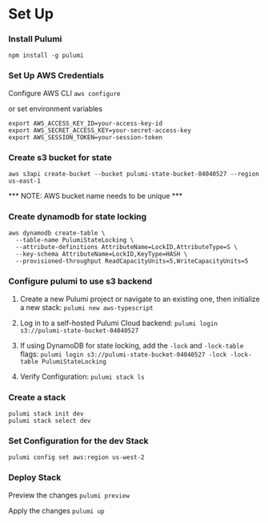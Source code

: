 

# Set Up 

### Install Pulumi
`npm install -g pulumi`

### Set Up AWS Credentials
Configure AWS CLI
`aws configure `

or set environment variables

```
export AWS_ACCESS_KEY_ID=your-access-key-id
export AWS_SECRET_ACCESS_KEY=your-secret-access-key
export AWS_SESSION_TOKEN=your-session-token
```
### Create s3 bucket for state 
`aws s3api create-bucket --bucket pulumi-state-bucket-04040527 --region us-east-1`

*** NOTE: AWS bucket name needs to be unique ***

### Create dynamodb for state locking 
```
aws dynamodb create-table \
  --table-name PulumiStateLocking \
  --attribute-definitions AttributeName=LockID,AttributeType=S \
  --key-schema AttributeName=LockID,KeyType=HASH \
  --provisioned-throughput ReadCapacityUnits=5,WriteCapacityUnits=5
```

### Configure pulumi to use s3 backend 
1. Create a new Pulumi project or navigate to an existing one, then initialize a new stack:
    `pulumi new aws-typescript`

2. Log in to a self-hosted Pulumi Cloud backend:
    `pulumi login s3://pulumi-state-bucket-04040527`

3. If using DynamoDB for state locking, add the `-lock` and `-lock-table` flags:
   `pulumi login s3://pulumi-state-bucket-04040527 -lock -lock-table PulumiStateLocking`

4. Verify Configuration:
   `pulumi stack ls`

### Create a stack 
```
pulumi stack init dev
pulumi stack select dev
```

### Set Configuration for the dev Stack
`pulumi config set aws:region us-west-2`

### Deploy Stack 
Preview the changes
`pulumi preview`

Apply the changes
`pulumi up`
